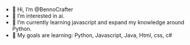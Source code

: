 - 👋 Hi, I’m @BennoCrafter
- 👀 I’m interested in ai.
- 🌱 I’m currently learning javascript and expand my knowledge around Python.
- 🏁 My goals are learning: Python, Javascript, Java, Html, css, c#

<!---
BennoCrafter/BennoCrafter is a ✨ special ✨ repository because its `README.md` (this file) appears on your GitHub profile.
You can click the Preview link to take a look at your changes.
--->

